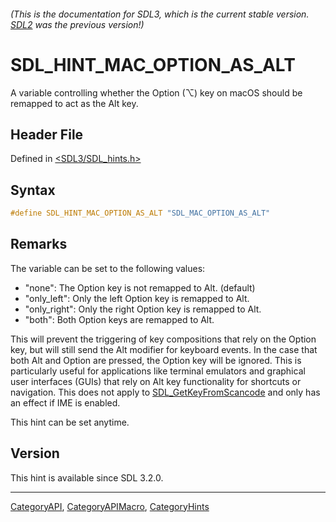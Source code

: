 ###### (This is the documentation for SDL3, which is the current stable version. [SDL2](https://wiki.libsdl.org/SDL2/) was the previous version!)
# SDL_HINT_MAC_OPTION_AS_ALT

A variable controlling whether the Option (⌥) key on macOS should be remapped to act as the Alt key.

## Header File

Defined in [<SDL3/SDL_hints.h>](https://github.com/libsdl-org/SDL/blob/main/include/SDL3/SDL_hints.h)

## Syntax

```c
#define SDL_HINT_MAC_OPTION_AS_ALT "SDL_MAC_OPTION_AS_ALT"
```

## Remarks

The variable can be set to the following values:

- "none": The Option key is not remapped to Alt. (default)
- "only_left": Only the left Option key is remapped to Alt.
- "only_right": Only the right Option key is remapped to Alt.
- "both": Both Option keys are remapped to Alt.

This will prevent the triggering of key compositions that rely on the
Option key, but will still send the Alt modifier for keyboard events. In
the case that both Alt and Option are pressed, the Option key will be
ignored. This is particularly useful for applications like terminal
emulators and graphical user interfaces (GUIs) that rely on Alt key
functionality for shortcuts or navigation. This does not apply to
[SDL_GetKeyFromScancode](SDL_GetKeyFromScancode) and only has an effect if
IME is enabled.

This hint can be set anytime.

## Version

This hint is available since SDL 3.2.0.

----
[CategoryAPI](CategoryAPI), [CategoryAPIMacro](CategoryAPIMacro), [CategoryHints](CategoryHints)


